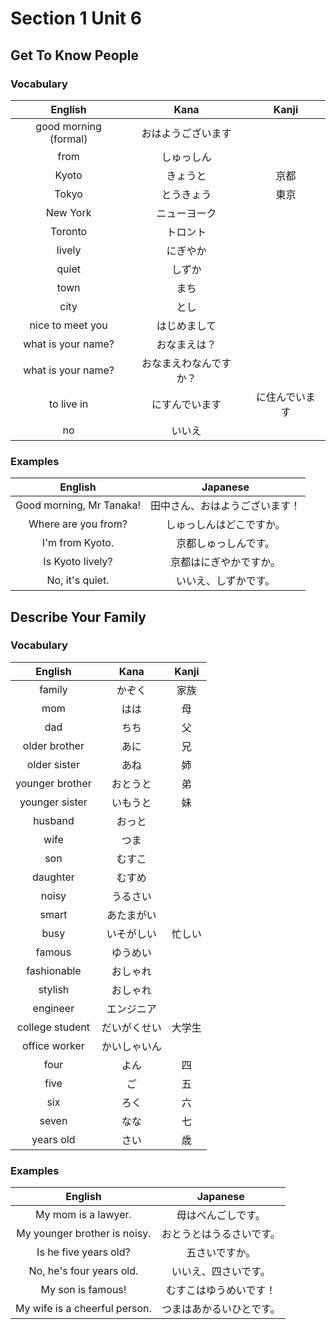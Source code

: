 # Section 1 Unit 6
## Get To Know People
### Vocabulary
| English | Kana | Kanji |
|:-------:|:----:|:-----:|
| good morning (formal) | おはようございます | |
| from | しゅっしん | |
| Kyoto | きょうと | 京都 |
| Tokyo | とうきょう | 東京 |
| New York | ニューヨーク | |
| Toronto | トロント | |
| lively | にぎやか | |
| quiet | しずか | |
| town | まち | |
| city | とし | |
| nice to meet you | はじめまして | |
| what is your name? | おなまえは？ | |
| what is your name? | おなまえわなんですか？ | |
| to live in | にすんでいます | に住んでいます |
| no | いいえ | |

### Examples
| English | Japanese |
|:-------:|:--------:|
| Good morning, Mr Tanaka! | 田中さん、おはようございます！ |
| Where are you from? | しゅっしんはどこですか。 |
| I'm from Kyoto. | 京都しゅっしんです。 |
| Is Kyoto lively? | 京都はにぎやかですか。 |
| No, it's quiet. | いいえ、しずかです。 |

## Describe Your Family
### Vocabulary
| English | Kana | Kanji |
|:-------:|:----:|:-----:|
| family | かぞく | 家族 |
| mom | はは | 母 |
| dad | ちち | 父 |
| older brother | あに | 兄 |
| older sister | あね | 姉 |
| younger brother | おとうと | 弟 |
| younger sister | いもうと | 妹 |
| husband | おっと | |
| wife | つま | |
| son | むすこ | |
| daughter | むすめ | |
| noisy | うるさい | |
| smart | あたまがい | |
| busy | いそがしい | 忙しい |
| famous | ゆうめい | |
| fashionable | おしゃれ | |
| stylish | おしゃれ | |
| engineer | エンジニア | |
| college student | だいがくせい | 大学生 |
| office worker | かいしゃいん | |
| four | よん | 四 |
| five | ご | 五 |
| six | ろく | 六 |
| seven | なな | 七 |
| years old | さい | 歳 |

### Examples
| English | Japanese |
|:-------:|:--------:|
| My mom is a lawyer. | 母はべんごしです。 |
| My younger brother is noisy. | おとうとはうるさいです。 |
| Is he five years old? | 五さいですか。 |
| No, he's four years old. | いいえ、四さいです。 |
| My son is famous! | むすこはゆうめいです！ |
| My wife is a cheerful person. | つまはあかるいひとです。 |
